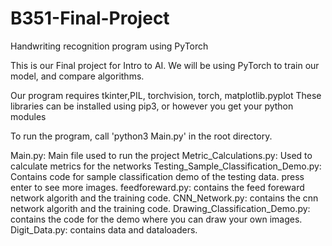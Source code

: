 # B351-Final-Project
Handwriting recognition program using PyTorch

This is our Final project for Intro to AI. We will be using PyTorch to train 
our model, and compare algorithms.

Our program requires tkinter,PIL, torchvision, torch, matplotlib.pyplot
These libraries can be installed using pip3, or however you get your python modules

To run the program, call 'python3 Main.py' in the root directory.

Main.py: Main file used to run the project
Metric_Calculations.py: Used to calculate metrics for the networks
Testing_Sample_Classification_Demo.py: Contains code for sample classification demo of the testing data. press enter to see more images.
feedforeward.py: contains the feed foreward network algorith and the training code.
CNN_Network.py: contains the cnn network algorith and the training code.
Drawing_Classification_Demo.py: contains the code for the demo where you can draw your own images.
Digit_Data.py: contains data and dataloaders.
